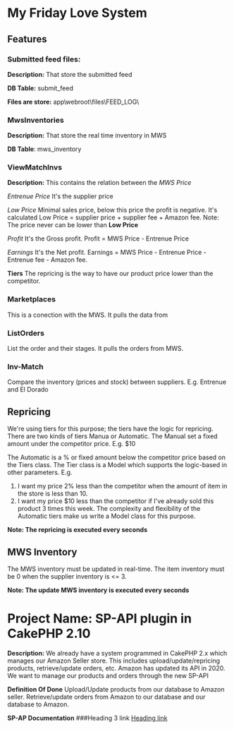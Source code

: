 # My Friday Love System

## Features
### Submitted feed files: 
**Description:**
That store the submitted feed 

**DB Table:** submit_feed

**Files are store:** app\webroot\files\FEED_LOG\

### MwsInventories
**Description:**
That store the real time inventory in MWS

**DB Table**: mws_inventory

### ViewMatchInvs
**Description:**
This contains the relation between the 
*MWS Price*

*Entrenue Price* It's the supplier price

*Low Price* Minimal sales price, below this price the profit is negative. It's calculated Low Price = supplier price + supplier fee + Amazon fee. Note: The price never can be lower than **Low Price**

*Profit* It's the Gross profit. Profit = MWS Price - Entrenue Price

*Earnings* It's the Net profit. Earnings = MWS Price - Entrenue Price - Entrenue fee - Amazon fee.

**Tiers** 
The repricing is the way to have our product price lower than the competitor.

### Marketplaces
This is a conection with the MWS. It pulls the data from

### ListOrders
List the order and their stages. It pulls the orders from MWS.

### Inv-Match
Compare the inventory (prices and stock) between suppliers. E.g. Entrenue and El Dorado

## Repricing

We're using tiers for this purpose; the tiers have the logic for repricing.
There are two kinds of tiers Manua or Automatic.
The Manual set a fixed amount under the competitor price. E.g. $10

The Automatic is a % or fixed amount below the competitor price based on the Tiers class. The Tier class is a Model which supports the logic-based in other parameters. 
E.g. 
1. I want my price 2% less than the competitor when the amount of item in the store is less than 10.
2. I want my price $10 less than the competitor if I've already sold this product 3 times this week.
The complexity and flexibility of the Automatic tiers make us write a Model class for this purpose.

**Note: The repricing is executed every seconds**

## MWS Inventory

The MWS inventory must be updated in real-time. The item inventory must be 0 when the supplier inventory is <= 3.

**Note: The update MWS inventory is executed every seconds**

# Project Name: SP-API plugin in CakePHP 2.10

**Description:**
We already have a system programmed in CakePHP 2.x which manages our Amazon Seller store. This includes upload/update/repricing products, retrieve/update orders, etc.
Amazon has updated its API in 2020.
We want to manage our products and orders through the new SP-API

**Definition Of Done**
Upload/Update products from our database to Amazon seller.
Retrieve/update orders from Amazon to our database and our database to Amazon.

**SP-AP Documentation**
###Heading 3 link [Heading link](https://github.com/pandao/editor.md "Heading link")



